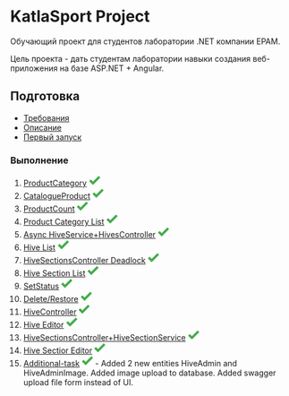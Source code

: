 # KatlaSport Project

Обучающий проект для студентов лаборатории .NET компании EPAM.

Цель проекта - дать студентам лаборатории навыки создания веб-приложения на базе ASP.NET + Angular.

## Подготовка

* [Требования](docs/prerequisites.md)
* [Описание](docs/description.md)
* [Первый запуск](docs/first-run.md)

### Выполнение

1. [ProductCategory](docs/step01.md)  <img src="https://github.com/Shenn2948/katla-sport/blob/master/images/iconfinder_Tick_Mark_1398911.png" width="20">
2. [CatalogueProduct](docs/step02.md)  <img src="https://github.com/Shenn2948/katla-sport/blob/master/images/iconfinder_Tick_Mark_1398911.png" width="20">
3. [ProductCount](docs/step03.md)  <img src="https://github.com/Shenn2948/katla-sport/blob/master/images/iconfinder_Tick_Mark_1398911.png" width="20">
4. [Product Category List](docs/step04.md)  <img src="https://github.com/Shenn2948/katla-sport/blob/master/images/iconfinder_Tick_Mark_1398911.png" width="20">
5. [Async HiveService+HivesController](docs/step05.md)  <img src="https://github.com/Shenn2948/katla-sport/blob/master/images/iconfinder_Tick_Mark_1398911.png" width="20">
6. [Hive List](docs/step06.md) <img src="https://github.com/Shenn2948/katla-sport/blob/master/images/iconfinder_Tick_Mark_1398911.png" width="20">
7. [HiveSectionsController Deadlock](docs/step07.md) <img src="https://github.com/Shenn2948/katla-sport/blob/master/images/iconfinder_Tick_Mark_1398911.png" width="20">
8. [Hive Section List](docs/step08.md) <img src="https://github.com/Shenn2948/katla-sport/blob/master/images/iconfinder_Tick_Mark_1398911.png" width="20">
9. [SetStatus](docs/step09.md) <img src="https://github.com/Shenn2948/katla-sport/blob/master/images/iconfinder_Tick_Mark_1398911.png" width="20">
10. [Delete/Restore](docs/step10.md) <img src="https://github.com/Shenn2948/katla-sport/blob/master/images/iconfinder_Tick_Mark_1398911.png" width="20">
11. [HiveController](docs/step11.md) <img src="https://github.com/Shenn2948/katla-sport/blob/master/images/iconfinder_Tick_Mark_1398911.png" width="20"> 
12. [Hive Editor](docs/step12.md) <img src="https://github.com/Shenn2948/katla-sport/blob/master/images/iconfinder_Tick_Mark_1398911.png" width="20">
13. [HiveSectionsController+HiveSectionService](docs/step13.md)  <img src="https://github.com/Shenn2948/katla-sport/blob/master/images/iconfinder_Tick_Mark_1398911.png" width="20">
14. [Hive Sectior Editor](docs/step14.md)  <img src="https://github.com/Shenn2948/katla-sport/blob/master/images/iconfinder_Tick_Mark_1398911.png" width="20">
15. [Additional-task]()  <img src="https://github.com/Shenn2948/katla-sport/blob/master/images/iconfinder_Tick_Mark_1398911.png" width="20"> - Added 2 new entities HiveAdmin and HiveAdminImage. Added image upload to database. Added swagger upload file form instead of UI.
